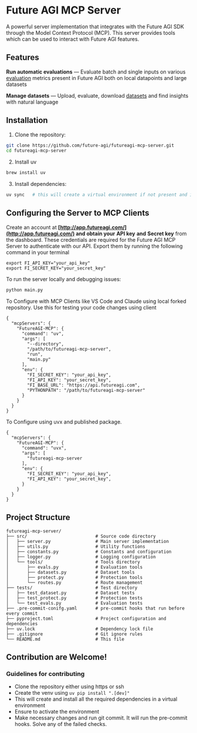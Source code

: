 # Future AGI MCP Server

A powerful server implementation that integrates with the Future AGI SDK through the Model Context Protocol (MCP). This server provides tools which can be used to interact with Future AGI features.

## Features

**Run automatic evaluations** — Evaluate batch and single inputs on various [evaluation](https://docs.futureagi.com/future-agi/products/evaluation/overview) metrics present in Future AGI both on local datapoints and large datasets

**Manage datasets** — Upload, evaluate, download [datasets](https://docs.futureagi.com/future-agi/products/dataset/overview) and find insights with natural language

## Installation

1. Clone the repository:

```bash
git clone https://github.com/future-agi/futureagi-mcp-server.git
cd futureagi-mcp-server
```

2. Install uv

```bash
brew install uv
```

3. Install dependencies:

```bash
uv sync   # this will create a virtual environment if not present and installs necessary dependencies
```

## Configuring the Server to MCP Clients

Create an account at **[http://app.futureagi.com/](http://app.futureagi.com/) and obtain your** **API key** **and** **Secret key** from the dashboard. These credentials are required for the Future AGI MCP Server to authenticate with our API. Export them by running the following command in your terminal

```
export FI_API_KEY="your_api_key"
export FI_SECRET_KEY="your_secret_key"
```

To run the server locally and debugging issues:

```bash
python main.py
```

To Configure with MCP Clients like VS Code and Claude using local forked repository. Use this for testing your code changes using client

```
{
  "mcpServers": {
    "FutureAGI-MCP": {
      "command": "uv",
      "args": [
        "--directory",
        "/path/to/futureagi-mcp-server",
        "run",
        "main.py"
      ],
      "env": {
        "FI_SECRET_KEY": "your_api_key",
        "FI_API_KEY": "your_secret_key",
        "FI_BASE_URL": "https://api.futureagi.com",
        "PYTHONPATH": "/path/to/futureagi-mcp-server"
      }
    }
  }
}
```

To Configure using uvx and published package.

```
{
  "mcpServers": {
    "FutureAGI-MCP": {
      "command": "uvx",
      "args": [
        "futureagi-mcp-server
      ],
      "env": {
        "FI_SECRET_KEY": "your_api_key",
        "FI_API_KEY": "your_secret_key",
      }
    }
  }
}
```

## Project Structure

```
futureagi-mcp-server/
├── src/                          # Source code directory
│   ├── server.py                 # Main server implementation
│   ├── utils.py                  # Utility functions
│   ├── constants.py              # Constants and configuration
│   ├── logger.py                 # Logging configuration
│   └── tools/                    # Tools directory
│       ├── evals.py              # Evaluation tools
│       ├── datasets.py           # Dataset tools
│       ├── protect.py            # Protection tools
│       └── routes.py             # Route management
├── tests/                        # Test directory
│   ├── test_dataset.py           # Dataset tests
│   ├── test_protect.py           # Protection tests
│   └── test_evals.py             # Evaluation tests
├── .pre-commit-conifg.yaml       # pre-commit hooks that run before every commit
├── pyproject.toml                # Project configuration and dependencies
├── uv.lock                       # Dependency lock file
├── .gitignore                    # Git ignore rules
└── README.md                     # This file

```

## Contribution are Welcome!

### Guidelines for contributing

* Clone the repository either using https or ssh
* Create the venv using `uv pip install ".[dev]"`
* This will create and install all the required dependencies in a virtual environment
* Ensure to activate the environment
* Make necessary changes and run git commit. It will run the pre-commit hooks. Solve any of the failed checks.

